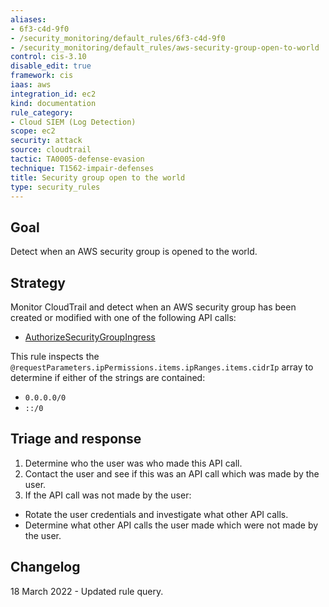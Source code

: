 ```yaml
---
aliases:
- 6f3-c4d-9f0
- /security_monitoring/default_rules/6f3-c4d-9f0
- /security_monitoring/default_rules/aws-security-group-open-to-world
control: cis-3.10
disable_edit: true
framework: cis
iaas: aws
integration_id: ec2
kind: documentation
rule_category:
- Cloud SIEM (Log Detection)
scope: ec2
security: attack
source: cloudtrail
tactic: TA0005-defense-evasion
technique: T1562-impair-defenses
title: Security group open to the world
type: security_rules
---
```


## Goal
Detect when an AWS security group is opened to the world.

## Strategy
Monitor CloudTrail and detect when an AWS security group has been created or modified with one of the following API calls:
* [AuthorizeSecurityGroupIngress][1]

This rule inspects the `@requestParameters.ipPermissions.items.ipRanges.items.cidrIp` array to determine if either of the strings are contained:
* `0.0.0.0/0`
* `::/0`

## Triage and response
1. Determine who the user was who made this API call.
2. Contact the user and see if this was an API call which was made by the user.
3. If the API call was not made by the user:
  * Rotate the user credentials and investigate what other API calls.
  * Determine what other API calls the user made which were not made by the user.

[1]: https://docs.aws.amazon.com/AWSEC2/latest/APIReference/API_AuthorizeSecurityGroupIngress.html

## Changelog
18 March 2022 - Updated rule query.
